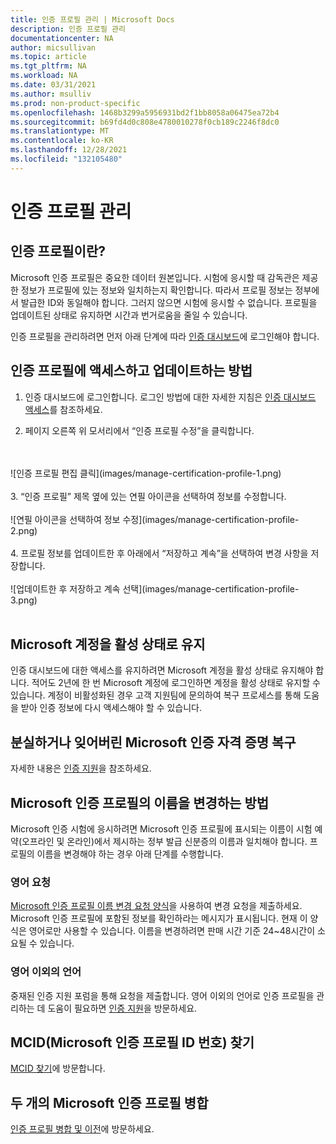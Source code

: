 ```yaml
---
title: 인증 프로필 관리 | Microsoft Docs
description: 인증 프로필 관리
documentationcenter: NA
author: micsullivan
ms.topic: article
ms.tgt_pltfrm: NA
ms.workload: NA
ms.date: 03/31/2021
ms.author: msulliv
ms.prod: non-product-specific
ms.openlocfilehash: 1468b3299a5956931bd2f1bb8058a06475ea72b4
ms.sourcegitcommit: b69fd4d0c808e4780010278f0cb189c2246f8dc0
ms.translationtype: MT
ms.contentlocale: ko-KR
ms.lasthandoff: 12/28/2021
ms.locfileid: "132105480"
---
```

# <a name="manage-your-certification-profile"></a>인증 프로필 관리

## <a name="what-is-the-certification-profile"></a>인증 프로필이란?

Microsoft 인증 프로필은 중요한 데이터 원본입니다. 시험에 응시할 때 감독관은 제공한 정보가 프로필에 있는 정보와 일치하는지 확인합니다. 따라서 프로필 정보는 정부에서 발급한 ID와 동일해야 합니다. 그러지 않으면 시험에 응시할 수 없습니다. 프로필을 업데이트된 상태로 유지하면 시간과 번거로움을 줄일 수 있습니다.

인증 프로필을 관리하려면 먼저 아래 단계에 따라 [인증 대시보드](https://aka.ms/certdashboard)에 로그인해야 합니다.

## <a name="how-to-access-and-update-your-certification-profile"></a>인증 프로필에 액세스하고 업데이트하는 방법

1. 인증 대시보드에 로그인합니다. 로그인 방법에 대한 자세한 지침은 [인증 대시보드 액세스](/learn/certifications/access-certification-dashboard)를 참조하세요.

2. 페이지 오른쪽 위 모서리에서 “인증 프로필 수정”을 클릭합니다.
<br/>
<br/>
![인증 프로필 편집 클릭](images/manage-certification-profile-1.png)
<br/>
<br/>
3. “인증 프로필” 제목 옆에 있는 연필 아이콘을 선택하여 정보를 수정합니다.
<br/>
<br/>
![연필 아이콘을 선택하여 정보 수정](images/manage-certification-profile-2.png)
<br/>
<br/>
4. 프로필 정보를 업데이트한 후 아래에서 “저장하고 계속”을 선택하여 변경 사항을 저장합니다.
<br/>
<br/>
![업데이트한 후 저장하고 계속 선택](images/manage-certification-profile-3.png)
<br/>
<br/>

## <a name="keeping-your-microsoft-account-active"></a>Microsoft 계정을 활성 상태로 유지

인증 대시보드에 대한 액세스를 유지하려면 Microsoft 계정을 활성 상태로 유지해야 합니다. 적어도 2년에 한 번 Microsoft 계정에 로그인하면 계정을 활성 상태로 유지할 수 있습니다. 계정이 비활성화된 경우 고객 지원팀에 문의하여 복구 프로세스를 통해 도움을 받아 인증 정보에 다시 액세스해야 할 수 있습니다.

## <a name="recover-your-lost-or-forgotten-microsoft-certification-credentials"></a>분실하거나 잊어버린 Microsoft 인증 자격 증명 복구

자세한 내용은 [인증 지원](/learn/certifications/help)을 참조하세요.

## <a name="how-to-change-the-name-on-your-microsoft-certification-profile"></a>Microsoft 인증 프로필의 이름을 변경하는 방법

Microsoft 인증 시험에 응시하려면 Microsoft 인증 프로필에 표시되는 이름이 시험 예약(오프라인 및 온라인)에서 제시하는 정부 발급 신분증의 이름과 일치해야 합니다. 프로필의 이름을 변경해야 하는 경우 아래 단계를 수행합니다.

### <a name="english-language-requests"></a>영어 요청

[Microsoft 인증 프로필 이름 변경 요청 양식](https://aka.ms/MSCertificationLegalNamechange)을 사용하여 변경 요청을 제출하세요. Microsoft 인증 프로필에 포함된 정보를 확인하라는 메시지가 표시됩니다. 현재 이 양식은 영어로만 사용할 수 있습니다. 이름을 변경하려면 판매 시간 기준 24~48시간이 소요될 수 있습니다.

### <a name="languages-other-than-english"></a>영어 이외의 언어
중재된 인증 지원 포럼을 통해 요청을 제출합니다. 영어 이외의 언어로 인증 프로필을 관리하는 데 도움이 필요하면 [인증 지원](/learn/certifications/help)을 방문하세요.

## <a name="to-find-your-microsoft-certification-profile-identification-number-mcid"></a>MCID(Microsoft 인증 프로필 ID 번호) 찾기

[MCID 찾기](/learn/certifications/find-mcid)에 방문합니다.


## <a name="to-merge-two-microsoft-certification-profiles"></a>두 개의 Microsoft 인증 프로필 병합

[인증 프로필 병합 및 이전](/learn/certifications/merge-profiles)에 방문하세요.
